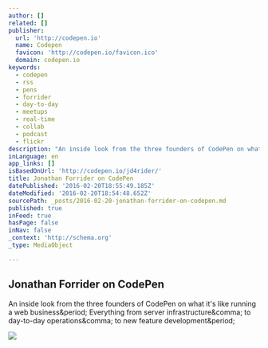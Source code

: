 ```yaml
---
author: []
related: []
publisher:
  url: 'http://codepen.io'
  name: Codepen
  favicon: 'http://codepen.io/favicon.ico'
  domain: codepen.io
keywords:
  - codepen
  - rss
  - pens
  - forrider
  - day-to-day
  - meetups
  - real-time
  - collab
  - podcast
  - flickr
description: "An inside look from the three founders of CodePen on what it's like running a web business. Everything from server infrastructure, to day-to-day operations, to new feature development."
inLanguage: en
app_links: []
isBasedOnUrl: 'http://codepen.io/jd4rider/'
title: Jonathan Forrider on CodePen
datePublished: '2016-02-20T18:55:49.185Z'
dateModified: '2016-02-20T18:54:48.652Z'
sourcePath: _posts/2016-02-20-jonathan-forrider-on-codepen.md
published: true
inFeed: true
hasPage: false
inNav: false
_context: 'http://schema.org'
_type: MediaObject

---
```

<article style=""><h1>Jonathan Forrider on CodePen</h1><p>An inside look from the three founders of CodePen on what it's like running a web business&amp;period; Everything from server infrastructure&amp;comma; to day-to-day operations&amp;comma; to new feature development&amp;period;</p><img src="http://s3-us-west-2.amazonaws.com/s.cdpn.io/511388/profile/profile-512_1.jpg" /></article>